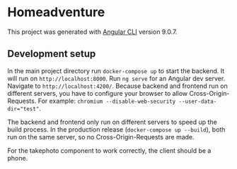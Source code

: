 # Homeadventure

This project was generated with [Angular CLI](https://github.com/angular/angular-cli) version 9.0.7.

## Development setup

In the main project directory run `docker-compose up` to start the backend. It will run on `http://localhost:8000`.
Run `ng serve` for an Angular dev server. Navigate to `http://localhost:4200/`.
Because backend and frontend run on different servers, you have to configure your browser to allow Cross-Origin-Requests.
For example: `chromium --disable-web-security --user-data-dir="test"`.

The backend and frontend only run on different servers to speed up the build process.
In the production release (`docker-compose up --build`), both run on the same server, so no Cross-Origin-Requests are made.

For the takephoto component to work correctly, the client should be a phone.
